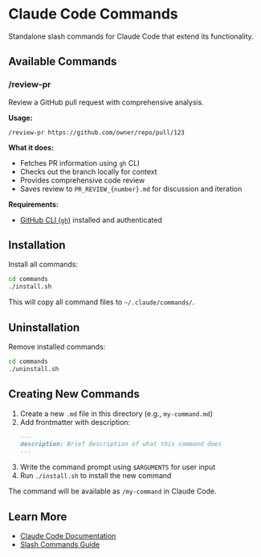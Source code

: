 # Claude Code Commands

Standalone slash commands for Claude Code that extend its functionality.

## Available Commands

### /review-pr

Review a GitHub pull request with comprehensive analysis.

**Usage:**
```
/review-pr https://github.com/owner/repo/pull/123
```

**What it does:**
- Fetches PR information using `gh` CLI
- Checks out the branch locally for context
- Provides comprehensive code review
- Saves review to `PR_REVIEW_{number}.md` for discussion and iteration

**Requirements:**
- [GitHub CLI (`gh`)](https://cli.github.com/) installed and authenticated

## Installation

Install all commands:

```bash
cd commands
./install.sh
```

This will copy all command files to `~/.claude/commands/`.

## Uninstallation

Remove installed commands:

```bash
cd commands
./uninstall.sh
```

## Creating New Commands

1. Create a new `.md` file in this directory (e.g., `my-command.md`)
2. Add frontmatter with description:
   ```markdown
   ---
   description: Brief description of what this command does
   ---
   ```
3. Write the command prompt using `$ARGUMENTS` for user input
4. Run `./install.sh` to install the new command

The command will be available as `/my-command` in Claude Code.

## Learn More

- [Claude Code Documentation](https://docs.claude.com/claude-code)
- [Slash Commands Guide](https://docs.claude.com/claude-code/slash-commands)

